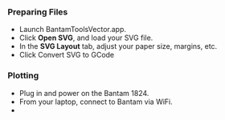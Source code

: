 ### Preparing Files

* Launch BantamToolsVector.app. 
* Click **Open SVG**, and load your SVG file. 
* In the **SVG Layout** tab, adjust your paper size, margins, etc.
* Click Convert SVG to GCode

### Plotting

* Plug in and power on the Bantam 1824. 
* From your laptop, connect to Bantam via WiFi.
* 

